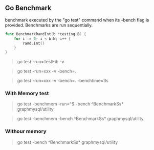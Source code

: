 ## Go Benchmark

benchmark executed by the "go test" command when its -bench flag is provided. Benchmarks are run sequentially.

```go
func BenchmarkRandInt(b *testing.B) {
    for i := 0; i < b.N; i++ {
        rand.Int()
    }
}
```

> go test -run=TestFib -v

> go test -run=xxx -v -bench=.

> go test -run=xxx -v -bench=. -benchtime=3s

### With Memory test
> go test -benchmem -run=^$ -bench ^BenchmarkSs* graphmysql/utility

> go test -benchmem -bench ^BenchmarkSs* graphmysql/utility

### Withour memory
> go test -bench ^BenchmarkSs* graphmysql/utility

